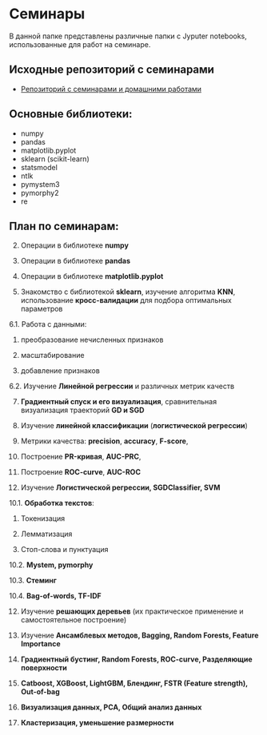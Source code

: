 # Семинары

В данной папке представлены различные папки с Jyputer notebooks, использованные для работ на семинаре. 

## Исходные репозиторий c семинарами

* [Репозиторий с семинарами и домашними работами](https://github.com/KovalevEvgeny/minor2020-iad4)

## Основные библиотеки:

* numpy
* pandas
* matplotlib.pyplot
* sklearn (scikit-learn)
* statsmodel
* ntlk
* pymystem3
* pymorphy2
* re

## План по семинарам:

2. Операции в библиотеке **numpy**

3. Операции в библиотеке **pandas**

4. Операции в библиотеке **matplotlib.pyplot**

5. Знакомство с библиотекой **sklearn**, изучение алгоритма **KNN**, использование **кросс-валидации** для подбора оптимальных параметров

6.1. Работа с данными: 

  1. преобразование нечисленных признаков
  
  2. масштабирование
  
  3. добавление признаков   
  
6.2. Изучение **Линейной регрессии** и различных метрик качеств

7. **Градиентный спуск и его визуализация**, сравнительная визуализация траекторий **GD и SGD**

8. Изучение **линейной классификации** (**логистической регрессии**)

  1. Метрики качества: **precision**, **accuracy**, **F-score**,
  
  2. Построение **PR-кривая**, **AUC-PRC**, 
  
  3. Построение **ROC-curve**, **AUC-ROC**

9. Изучение **Логистической регрессии, SGDClassifier, SVM**

10.1. **Обработка текстов**:

  1. Токенизация
  
  2. Лемматизация
  
  3. Стоп-слова и пунктуация
  
10.2. **Mystem, pymorphy** 

10.3. **Стеминг**

10.4. **Bag-of-words, TF-IDF**

12. Изучение **решающих деревьев** (их практическое применение и самостоятельное построение)

13. Изучение **Ансамблевых методов, Bagging, Random Forests, Feature Importance**

14. **Градиентный бустинг, Random Forests, ROC-curve, Разделяющие поверхности**

15. **Catboost, XGBoost, LightGBM, Блендинг, FSTR (Feature strength), Out-of-bag**

16. **Визуализация данных, PCA, Общий анализ данных**

17. **Кластеризация, уменьшение размерности**
